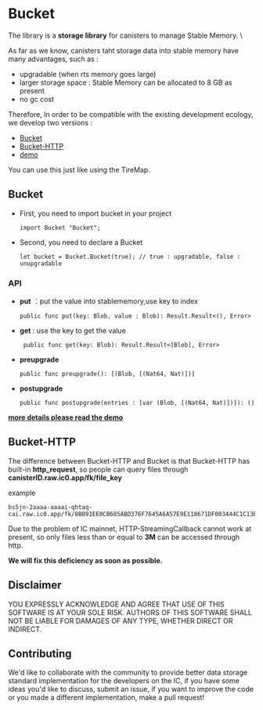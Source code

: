 # Bucket

The library is a **storage library** for canisters to manage Stable Memory. \

As far as we know, canisters taht storage data into stable memory have many advantages, such as :
- upgradable (when rts memory goes large)
- larger storage space : Stable Memory can be allocated to 8 GB as present
- no gc cost

Therefore, In order to be compatible with the existing development ecology, we develop two versions :

- [Bucket](#Bucket)
- [Bucket-HTTP](#Bucket-HTTP)
- [demo](https://github.com/PrimLabs/Bucket/blob/main/src/Bucket/example.mo)

You can use this just like using the TireMap.

<span id="Bucket"></span>

##  Bucket

- First, you need to import bucket in your project 

   ```motoko
   import Bucket "Bucket";
   ```

- Second, you need to declare a Bucket

   ```motoko
   let bucket = Bucket.Bucket(true); // true : upgradable, false : unupgradable
   ```

###  API

- **put** ：put the value into stablememory,use key to index

  ```motoko
  public func put(key: Blob, value : Blob): Result.Result<(), Error>
  ```

- **get** : use the key to get the value

  ```motoko
   public func get(key: Blob): Result.Result<[Blob], Error>
  ```

- **preupgrade**

  ```motoko
  public func preupgrade(): [(Blob, [(Nat64, Nat)])] 
  ```

- **postupgrade**

  ```motoko
  public func postupgrade(entries : [var (Blob, [(Nat64, Nat)])]): ()
  ```


**[more details please read the demo](https://github.com/PrimLabs/Bucket/blob/main/src/Bucket/example.mo)**

<span id="Bucket-HTTP"></span>
##  Bucket-HTTP

The difference between Bucket-HTTP and Bucket is that Bucket-HTTP has built-in **http_request**, so people can query files through **canisterID.raw.ic0.app/fk/file_key**

example

```
bs5jn-2aaaa-aaaai-qhtaq-cai.raw.ic0.app/fk/8B091EE0CB685ABD376F7645A6A57E9E118671DF003444C1C13B37E2FCAFCEA7
```

Due to the problem of IC mainnet, HTTP-StreamingCallback cannot work at present, so only files less than or equal to **3M** can be accessed through http.

**We will fix this deficiency as soon as possible.**

## Disclaimer

YOU EXPRESSLY ACKNOWLEDGE AND AGREE THAT USE OF THIS SOFTWARE IS AT YOUR SOLE RISK. AUTHORS OF THIS SOFTWARE SHALL NOT BE LIABLE FOR DAMAGES OF ANY TYPE, WHETHER DIRECT OR INDIRECT.

## Contributing

<span id="hh"></span>

We'd like to collaborate with the community to provide better data storage standard implementation for the developers on the IC, if you have some ideas you'd like to discuss, submit an issue, if you want to improve the code or you made a different implementation, make a pull request!
